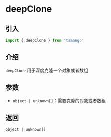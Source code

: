 # deepClone

## 引入

```ts
import { deepClone } from 'tsmango'
```

## 介绍

`deepClone` 用于深度克隆一个对象或者数组

## 参数

- `object | unknown[]`：需要克隆的对象或者数组

## 返回

`object | unknown[]`
